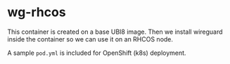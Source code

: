# wg-rhcos

This container is created on a base UBI8 image. Then we install wireguard inside the container so we can use it on an RHCOS node.

A sample `pod.yml` is included for OpenShift (k8s) deployment.
